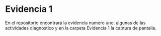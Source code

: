 # Evidencia 1

En el repositorio encontrará la evidencia numero uno, algunas de las actividades diagnostico y en la carpeta Evidencia 1 la captura de pantalla.

